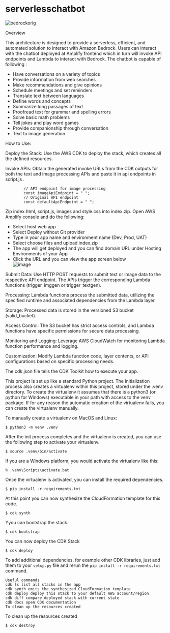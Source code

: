 # serverlesschatbot


![bedrockorig](https://github.com/paulkannan/serverlesschatbot/assets/46925641/0672ac26-baf4-4232-b6ce-b2b7c0ea0f2c)


Overview

This architecture is designed to provide a serverless, efficient, and automated solution to interact with Amazon Bedrock. Users can interact with the chatbot deployed at Amplify frontend which in turn will invoke API endpoints and Lambda to interact with Bedrock. The chatbot is capable of following :

- Have conversations on a variety of topics
- Provide information from web searches
- Make recommendations and give opinions
- Schedule meetings and set reminders
- Translate text between languages
- Define words and concepts
- Summarize long passages of text
- Proofread text for grammar and spelling errors
- Solve basic math problems
- Tell jokes and play word games
- Provide companionship through conversation
- Text to image generation

How to Use:

Deploy the Stack: Use the AWS CDK to deploy the stack, which creates all the defined resources.

Invoke APIs: Obtain the generated invoke URLs from the CDK outputs for both the text and image processing APIs and paste it in api endpoints in script.js . 
                        
            // API endpoint for image processing
            const imageApiEndpoint = " ";
            // Original API endpoint
            const defaultApiEndpoint = " ";


Zip index.html, script.js, images and style.css into index.zip. Open AWS Amplify console and do the following:
  - Select host web app
  - Select Deploy without Git provider
  - Type in your app name and environment name (Dev, Prod, UAT)
  - Select choose files and upload index.zip
  - The app will get deployed and you can find domain URL under Hosting Environments of your App
  - Click the URL and you can view the app screen below     
![image](https://github.com/paulkannan/serverlesschatbot/assets/46925641/f870dbab-b529-4ea7-9c00-3e3b927c8a54)

Submit Data: 
Use HTTP POST requests to submit text or image data to the respective API endpoint.
The APIs trigger the corresponding Lambda functions (trigger_imggen or trigger_textgen).

Processing:  Lambda functions process the submitted data, utilizing the specified runtime and associated dependencies from the Lambda layer.

Storage: Processed data is stored in the versioned S3 bucket (valid_bucket).

Access Control: The S3 bucket has strict access controls, and Lambda functions have specific permissions for secure data processing.

Monitoring and Logging: Leverage AWS CloudWatch for monitoring Lambda function performance and logging.

Customization: Modify Lambda function code, layer contents, or API configurations based on specific processing needs.

The cdk.json file tells the CDK Toolkit how to execute your app.

This project is set up like a standard Python project. The initialization process also creates a virtualenv within this project, stored under the .venv directory. To create the virtualenv it assumes that there is a python3 (or python for Windows) executable in your path with access to the venv package. If for any reason the automatic creation of the virtualenv fails, you can create the virtualenv manually.

To manually create a virtualenv on MacOS and Linux:

```
$ python3 -m venv .venv
```

After the init process completes and the virtualenv is created, you can use the following
step to activate your virtualenv.

```
$ source .venv/bin/activate
```

If you are a Windows platform, you would activate the virtualenv like this:

```
% .venv\Scripts\activate.bat
```

Once the virtualenv is activated, you can install the required dependencies.

```
$ pip install -r requirements.txt
```

At this point you can now synthesize the CloudFormation template for this code.

```
$ cdk synth
```
Yyou can bootstrap the stack.

```
$ cdk bootstrap
```
You can now deploy the CDK Stack

```
$ cdk deploy
```
To add additional dependencies, for example other CDK libraries, just add
them to your `setup.py` file and rerun the `pip install -r requirements.txt`
command.

```
Useful commands
cdk ls list all stacks in the app
cdk synth emits the synthesized CloudFormation template
cdk deploy deploy this stack to your default AWS account/region
cdk diff compare deployed stack with current state
cdk docs open CDK documentation
To clean up the resources created
```

To clean up the resources created

```
$ cdk destroy
```

